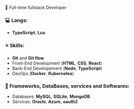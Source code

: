 🕺 Full-time fullstack Developer <br>

### :computer: <b>Langs:</b> <br>
- **TypeScript**, **Lua** <br>

### ⭐ Skills: 
- **Git** and **Git flow**
- Front-End Development (**HTML**, **CSS**, **React**)
- Back-End Developement (**Node**, **TypeScript**)
- DevOps (**Docker**, **Kubernetes**)

### 📀 <b>Frameworks, DataBases, services and Softwares:</b> <br>
- Databases: **MySQL**, **SQLite**, **MongoDB**
- Services: **Oracle**, **Azure**, **oauth2**

